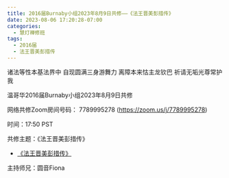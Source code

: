 ```yaml
---
title: 2016届Burnaby小组2023年8月9日共修——《法王晋美彭措传》
date: 2023-08-06 17:20:28-07:00
categories:
  - 慧灯禅修班
tags:
  - 2016届
  - 法王晋美彭措传
---
```

诸法等性本基法界中 自现圆满三身游舞力 离障本来怙主龙钦巴 祈请无垢光尊常护我

温哥华2016届Burnaby小组2023年8月9日共修

网络共修Zoom房间号码： 7789995278 (<https://zoom.us/j/7789995278>)

时间：17:50 PST

共修主题：《法王晋美彭措传》
* [《法王晋美彭措传》](https://f.huidengchanxiu.net/hdv/d/《法王晋美彭措传》.pdf)

主持师兄：圆音Fiona